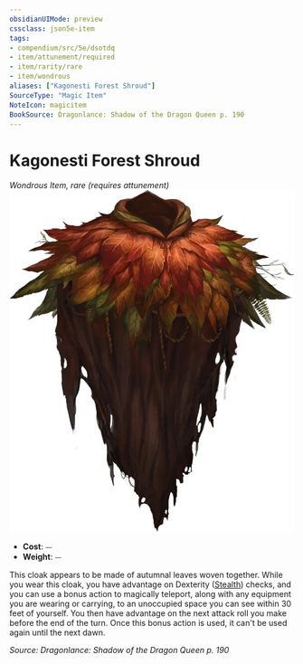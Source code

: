 ```yaml
---
obsidianUIMode: preview
cssclass: json5e-item
tags:
- compendium/src/5e/dsotdq
- item/attunement/required
- item/rarity/rare
- item/wondrous
aliases: ["Kagonesti Forest Shroud"]
SourceType: "Magic Item"
NoteIcon: magicitem
BookSource: Dragonlance: Shadow of the Dragon Queen p. 190
---
```

# Kagonesti Forest Shroud
*Wondrous Item, rare (requires attunement)*  
![](https://raw.githubusercontent.com/5etools-mirror-2/5etools-img/main/items/DSotDQ/Kagonesti%20Forest%20Shroud.webp#right)  

- **Cost**: ⏤
- **Weight**: ⏤

This cloak appears to be made of autumnal leaves woven together. While you wear this cloak, you have advantage on Dexterity ([Stealth](/2-Mechanics/CLI/rules/skills.md#Stealth)) checks, and you can use a bonus action to magically teleport, along with any equipment you are wearing or carrying, to an unoccupied space you can see within 30 feet of yourself. You then have advantage on the next attack roll you make before the end of the turn. Once this bonus action is used, it can't be used again until the next dawn.

*Source: Dragonlance: Shadow of the Dragon Queen p. 190*